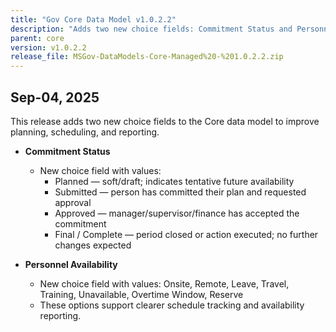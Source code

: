 ```yaml
---
title: "Gov Core Data Model v1.0.2.2"
description: "Adds two new choice fields: Commitment Status and Personnel Availability."
parent: core
version: v1.0.2.2
release_file: MSGov-DataModels-Core-Managed%20-%201.0.2.2.zip
---
```


## Sep-04, 2025

This release adds two new choice fields to the Core data model to improve planning, scheduling, and reporting.

-   **Commitment Status**
    - New choice field with values:
        - Planned — soft/draft; indicates tentative future availability
        - Submitted — person has committed their plan and requested approval
        - Approved — manager/supervisor/finance has accepted the commitment
        - Final / Complete — period closed or action executed; no further changes expected

-   **Personnel Availability**
    - New choice field with values: Onsite, Remote, Leave, Travel, Training, Unavailable, Overtime Window, Reserve
    - These options support clearer schedule tracking and availability reporting.